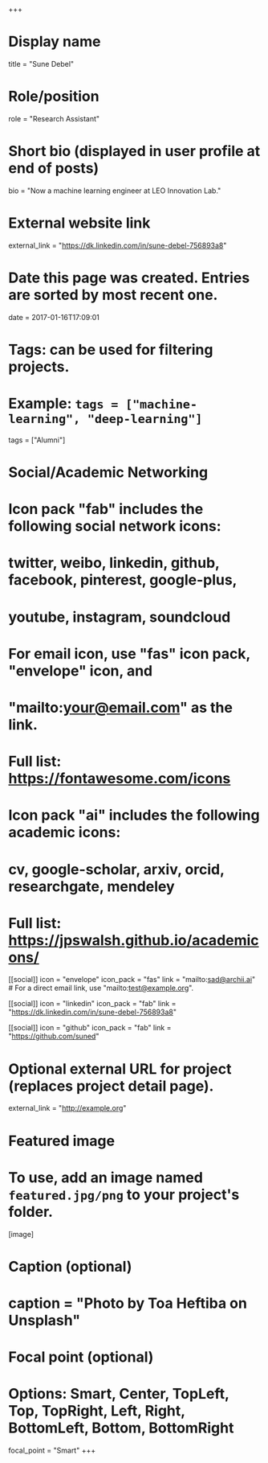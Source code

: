 +++
# Display name
title = "Sune Debel"

# Role/position
role = "Research Assistant"

# Short bio (displayed in user profile at end of posts)
bio = "Now a machine learning engineer at LEO Innovation Lab."

# External website link
external_link = "https://dk.linkedin.com/in/sune-debel-756893a8"

# Date this page was created. Entries are sorted by most recent one.
date = 2017-01-16T17:09:01

# Tags: can be used for filtering projects.
# Example: `tags = ["machine-learning", "deep-learning"]`
tags = ["Alumni"]

# Social/Academic Networking
#
# Icon pack "fab" includes the following social network icons:
#
#   twitter, weibo, linkedin, github, facebook, pinterest, google-plus,
#   youtube, instagram, soundcloud
#
#   For email icon, use "fas" icon pack, "envelope" icon, and
#   "mailto:your@email.com" as the link.
#
#   Full list: https://fontawesome.com/icons
#
# Icon pack "ai" includes the following academic icons:
#
#   cv, google-scholar, arxiv, orcid, researchgate, mendeley
#
#   Full list: https://jpswalsh.github.io/academicons/

[[social]]
icon = "envelope"
icon_pack = "fas"
link = "mailto:sad@archii.ai"  # For a direct email link, use "mailto:test@example.org".

[[social]]
icon = "linkedin"
icon_pack = "fab"
link = "https://dk.linkedin.com/in/sune-debel-756893a8"

[[social]]
icon = "github"
icon_pack = "fab"
link = "https://github.com/suned"


# Optional external URL for project (replaces project detail page).
external_link = "http://example.org"

# Featured image
# To use, add an image named `featured.jpg/png` to your project's folder. 
[image]
  # Caption (optional)
  # caption = "Photo by Toa Heftiba on Unsplash"

  # Focal point (optional)
  # Options: Smart, Center, TopLeft, Top, TopRight, Left, Right, BottomLeft, Bottom, BottomRight
  focal_point = "Smart"
+++
